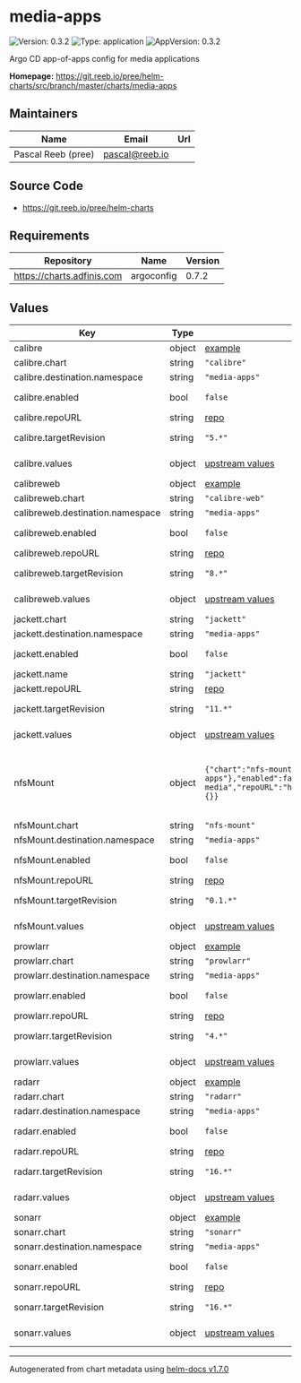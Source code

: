 # media-apps

![Version: 0.3.2](https://img.shields.io/badge/Version-0.3.2-informational?style=flat-square) ![Type: application](https://img.shields.io/badge/Type-application-informational?style=flat-square) ![AppVersion: 0.3.2](https://img.shields.io/badge/AppVersion-0.3.2-informational?style=flat-square)

Argo CD app-of-apps config for media applications

**Homepage:** <https://git.reeb.io/pree/helm-charts/src/branch/master/charts/media-apps>

## Maintainers

| Name | Email | Url |
| ---- | ------ | --- |
| Pascal Reeb (pree) | pascal@reeb.io |  |

## Source Code

* <https://git.reeb.io/pree/helm-charts>

## Requirements

| Repository | Name | Version |
|------------|------|---------|
| https://charts.adfinis.com | argoconfig | 0.7.2 |

## Values

| Key | Type | Default | Description |
|-----|------|---------|-------------|
| calibre | object | [example](./examples/calibre.yaml) | [calibre](https://github.com/kovidgoyal/calibre) |
| calibre.chart | string | `"calibre"` | Chart |
| calibre.destination.namespace | string | `"media-apps"` | Namespace |
| calibre.enabled | bool | `false` | Enable calibre |
| calibre.repoURL | string | [repo](https://github.com/k8s-at-home/charts) | Repo URL |
| calibre.targetRevision | string | `"5.*"` | [calibre Helm chart](https://github.com/k8s-at-home/charts/tree/master/charts/stable/calibre) |
| calibre.values | object | [upstream values](https://github.com/k8s-at-home/charts/blob/master/charts/stable/calibre/values.yaml) | Helm values |
| calibreweb | object | [example](./examples/calibreweb.yaml) | [calibreweb](https://github.com/janeczku/calibre-web) |
| calibreweb.chart | string | `"calibre-web"` | Chart |
| calibreweb.destination.namespace | string | `"media-apps"` | Namespace |
| calibreweb.enabled | bool | `false` | Enable calibreweb |
| calibreweb.repoURL | string | [repo](https://github.com/k8s-at-home/charts) | Repo URL |
| calibreweb.targetRevision | string | `"8.*"` | [calibreweb Helm chart](https://github.com/k8s-at-home/charts/tree/master/charts/stable/calibre-web) |
| calibreweb.values | object | [upstream values](https://github.com/k8s-at-home/charts/blob/master/charts/stable/calibre-web/values.yaml) | Helm values |
| jackett.chart | string | `"jackett"` | Chart |
| jackett.destination.namespace | string | `"media-apps"` | Namespace |
| jackett.enabled | bool | `false` | Enable Jackett |
| jackett.name | string | `"jackett"` |  |
| jackett.repoURL | string | [repo](https://github.com/k8s-at-home/charts) | Repo URL |
| jackett.targetRevision | string | `"11.*"` | [jackett Helm chart](https://github.com/k8s-at-home/charts/tree/master/charts/stable/jackett) |
| jackett.values | object | [upstream values](https://github.com/k8s-at-home/charts/blob/master/charts/stable/jackett/values.yaml) | Helm values |
| nfsMount | object | `{"chart":"nfs-mount","destination":{"namespace":"media-apps"},"enabled":false,"name":"nas-media","repoURL":"https://charts.pree.dev","targetRevision":"0.1.*","values":{}}` | This is used to create a PVC for a media share via NFS |
| nfsMount.chart | string | `"nfs-mount"` | Chart |
| nfsMount.destination.namespace | string | `"media-apps"` | Namespace |
| nfsMount.enabled | bool | `false` | Enable nfsMount |
| nfsMount.repoURL | string | [repo](https://git.reeb.io/pree/helm-charts) | Repo URL |
| nfsMount.targetRevision | string | `"0.1.*"` | [nfsMount Helm chart](https://git.reeb.io/pree/helm-charts/src/branch/master/charts/nfs-mount) |
| nfsMount.values | object | [upstream values](https://git.reeb.io/pree/helm-charts/src/branch/master/charts/nfs-mount/values.yaml) | Helm values |
| prowlarr | object | [example](./examples/prowlarr.yaml) | [Prowlarr](https://github.com/Prowlarr/Prowlarr) |
| prowlarr.chart | string | `"prowlarr"` | Chart |
| prowlarr.destination.namespace | string | `"media-apps"` | Namespace |
| prowlarr.enabled | bool | `false` | Enable Prowlarr |
| prowlarr.repoURL | string | [repo](https://github.com/k8s-at-home/charts) | Repo URL |
| prowlarr.targetRevision | string | `"4.*"` | [prowlarr Helm chart](https://github.com/k8s-at-home/charts/tree/master/charts/stable/prowlarr) |
| prowlarr.values | object | [upstream values](https://github.com/k8s-at-home/charts/blob/master/charts/stable/prowlarr/values.yaml) | Helm values |
| radarr | object | [example](./examples/radarr.yaml) | [Radarr](https://radarr.video/) |
| radarr.chart | string | `"radarr"` | Chart |
| radarr.destination.namespace | string | `"media-apps"` | Namespace |
| radarr.enabled | bool | `false` | Enable Radarr |
| radarr.repoURL | string | [repo](https://github.com/k8s-at-home/charts) | Repo URL |
| radarr.targetRevision | string | `"16.*"` | [radarr Helm chart](https://github.com/k8s-at-home/charts/tree/master/charts/stable/radarr) |
| radarr.values | object | [upstream values](https://github.com/k8s-at-home/charts/blob/master/charts/stable/radarr/values.yaml) | Helm values |
| sonarr | object | [example](./examples/sonarr.yaml) | [Sonarr](https://sonarr.tv/) |
| sonarr.chart | string | `"sonarr"` | Chart |
| sonarr.destination.namespace | string | `"media-apps"` | Namespace |
| sonarr.enabled | bool | `false` | Enable Sonarr |
| sonarr.repoURL | string | [repo](https://github.com/k8s-at-home/charts) | Repo URL |
| sonarr.targetRevision | string | `"16.*"` | [sonarr Helm chart](https://github.com/k8s-at-home/charts/tree/master/charts/stable/sonarr) |
| sonarr.values | object | [upstream values](https://github.com/k8s-at-home/charts/blob/master/charts/stable/sonarr/values.yaml) | Helm values |

----------------------------------------------
Autogenerated from chart metadata using [helm-docs v1.7.0](https://github.com/norwoodj/helm-docs/releases/v1.7.0)
